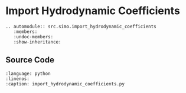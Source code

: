 # Import Hydrodynamic Coefficients

```{eval-rst}
.. automodule:: src.simo.import_hydrodynamic_coefficients
   :members:
   :undoc-members:
   :show-inheritance:
```

## Source Code

```{literalinclude} ../../src/simo/import_hydrodynamic_coefficients.py
:language: python
:linenos:
:caption: import_hydrodynamic_coefficients.py
```
